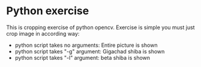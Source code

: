 # Python exercise
This is cropping exercise of python opencv.
Exercise is simple you must just crop image in according way:
- python script takes no arguments: Entire picture is shown
- python script takes "-g" argument: Gigachad shiba is shown
- python script takes "-l" argument: beta shiba is shown